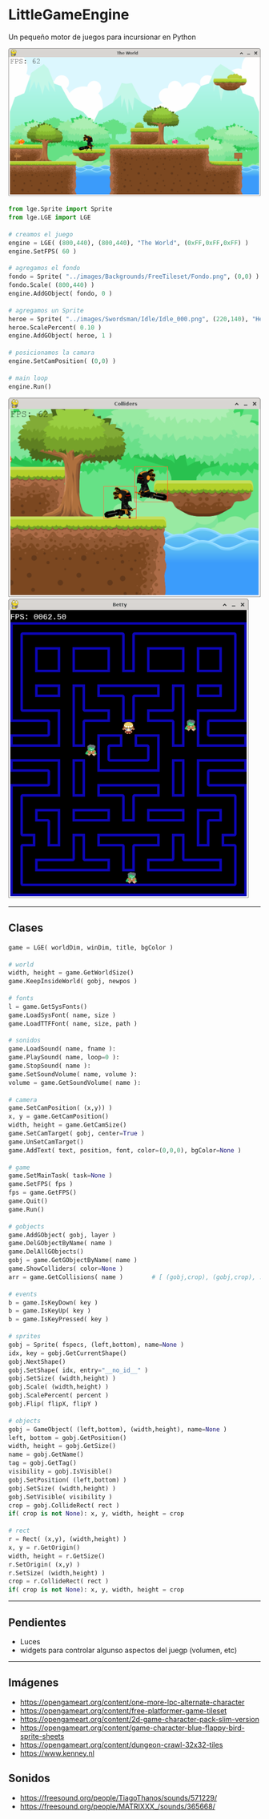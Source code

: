 # LittleGameEngine
Un pequeño motor de juegos para incursionar en Python

![](images/world.png)

```python
from lge.Sprite import Sprite
from lge.LGE import LGE

# creamos el juego
engine = LGE( (800,440), (800,440), "The World", (0xFF,0xFF,0xFF) )
engine.SetFPS( 60 )

# agregamos el fondo
fondo = Sprite( "../images/Backgrounds/FreeTileset/Fondo.png", (0,0) )
fondo.Scale( (800,440) )
engine.AddGObject( fondo, 0 )

# agregamos un Sprite
heroe = Sprite( "../images/Swordsman/Idle/Idle_000.png", (220,140), "Heroe" )
heroe.ScalePercent( 0.10 )
engine.AddGObject( heroe, 1 )

# posicionamos la camara
engine.SetCamPosition( (0,0) )

# main loop
engine.Run()
```

![](images/collisions.png)
![](images/Betty.png)


---
## Clases
```python
game = LGE( worldDim, winDim, title, bgColor )

# world
width, height = game.GetWorldSize()
game.KeepInsideWorld( gobj, newpos )

# fonts
l = game.GetSysFonts()
game.LoadSysFont( name, size )
game.LoadTTFFont( name, size, path )

# sonidos
game.LoadSound( name, fname ):
game.PlaySound( name, loop=0 ):
game.StopSound( name ):
game.SetSoundVolume( name, volume ):
volume = game.GetSoundVolume( name ):

# camera
game.SetCamPosition( (x,y)) )
x, y = game.GetCamPosition()
width, height = game.GetCamSize()
game.SetCamTarget( gobj, center=True )
game.UnSetCamTarget()
game.AddText( text, position, font, color=(0,0,0), bgColor=None )

# game
game.SetMainTask( task=None )
game.SetFPS( fps )
fps = game.GetFPS()
game.Quit()
game.Run()

# gobjects
game.AddGObject( gobj, layer )
game.DelGObjectByName( name )
game.DelAllGObjects()
gobj = game.GetGObjectByName( name )
game.ShowColliders( color=None )
arr = game.GetCollisions( name )        # [ (gobj,crop), (gobj,crop), ...]

# events
b = game.IsKeyDown( key )
b = game.IsKeyUp( key )
b = game.IsKeyPressed( key )

# sprites
gobj = Sprite( fspecs, (left,bottom), name=None )
idx, key = gobj.GetCurrentShape()
gobj.NextShape()
gobj.SetShape( idx, entry="__no_id__" )
gobj.SetSize( (width,height) )
gobj.Scale( (width,height) )
gobj.ScalePercent( percent )
gobj.Flip( flipX, flipY )

# objects
gobj = GameObject( (left,bottom), (width,height), name=None )
left, bottom = gobj.GetPosition()
width, height = gobj.GetSize()
name = gobj.GetName()
tag = gobj.GetTag()
visibility = gobj.IsVisible()
gobj.SetPosition( (left,bottom) )
gobj.SetSize( (width,height) )
gobj.SetVisible( visibility )
crop = gobj.CollideRect( rect )
if( crop is not None): x, y, width, height = crop

# rect
r = Rect( (x,y), (width,height) )
x, y = r.GetOrigin()
width, height = r.GetSize()
r.SetOrigin( (x,y) )
r.SetSize( (width,height) )
crop = r.CollideRect( rect )
if( crop is not None): x, y, width, height = crop

```

---
## Pendientes
- Luces
- widgets para controlar algunso aspectos del juegp (volumen, etc)

---
## Imágenes
- https://opengameart.org/content/one-more-lpc-alternate-character
- https://opengameart.org/content/free-platformer-game-tileset
- https://opengameart.org/content/2d-game-character-pack-slim-version
- https://opengameart.org/content/game-character-blue-flappy-bird-sprite-sheets
- https://opengameart.org/content/dungeon-crawl-32x32-tiles
- https://www.kenney.nl

## Sonidos
- https://freesound.org/people/TiagoThanos/sounds/571229/
- https://freesound.org/people/MATRIXXX_/sounds/365668/
